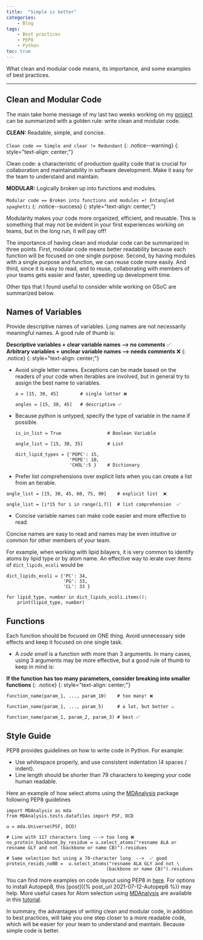 ```yaml
---
title:  "Simple is better" 
categories: 
    - Blog 
tags: 
    - Best practices 
    - PEP8 
    - Python
toc: true
---
```


What clean and modular code means, its importance, and some examples of best
practices.

---------------------------

## Clean and Modular Code 

The main take home message of my last two weeks working on my [project]
can be summarized with a golden rule: write clean and modular code.


**CLEAN:** Readable, simple, and concise. <br><br>
`Clean code == Simple and clear != Redundant`
{: .notice--warning} 
{: style="text-align: center;"}


Clean code: a characteristic of production quality code that is crucial for collaboration
and maintainability in software development. Make it easy for the team to
understand and maintain.


**MODULAR:** Logically broken up into functions and modules. <br><br>
`Modular code == Broken into functions and modules =! Entangled spaghetti`
{: .notice--success}
{: style="text-align: center;"}


Modularity makes your code more organized, efficient, and reusable. This is something
that may not be evident in your first experiences working on teams, but in the
long run, it will pay off!

The importance of having clean and modular code can be summarized in three
points. First, modular code means better readability because each function will
be focused on one single purpose. Second, by having modules with a single
purpose and function, we can reuse code more easily. And third, since it is easy
to read, and to reuse, collaborating with members of your teams gets easier and
faster, speeding up development time.


Other tips that I found useful to consider while working on GSoC are summarized below.

## Names of Variables

Provide descriptive names of variables. Long names are not necessarily
meaningful names. A good rule of thumb is: 


**Descriptive variables + clear variable names --> no comments** ✅ <br>
**Arbitrary variables + unclear variable names --> needs comments** ❌
{: .notice}
{: style="text-align: center;"}

-   Avoid single letter names. Exceptions can be made based on the readers of
    your code when iterables are involved, but in general try to assign the best name to variables.

    ```
    a = [15, 30, 45]        # single letter ❌

    angles = [15, 30, 45]   # descriptive ✅ 
    ```

-   Because python is untyped, specify the type of variable in the name if possible.

    ```
    is_in_list = True                 # Boolean Variable

    angle_list = [15, 30, 35]         # List
    
    dict_lipid_types = {'POPC': 15, 
                        'POPE': 10, 
                        'CHOL':5 }    # Dictionary
    ```

-   Prefer list comprehensions over explicit lists when you can create a list from an iterable.

```
angle_list = [15, 30, 45, 60, 75, 90]    # explicit list  ❌

angle_list = [i*15 for i in range(1,7)]  # list comprehension  ✅ 
```

- Concise variable names can make code easier and more effective to read.

Concise names are easy to read and names may be even intuitive or common for
other members of your team. 

For example, when working with lipid bilayers, it is very common to identify
atoms by lipid type or by atom name. An effective way to ierate over items of
`dict_lipids_ecoli` would be


```
dict_lipids_ecoli = {'PC': 34, 
                     'PG': 33, 
                     'CL': 33 }   

for lipid_type, number in dict_lipids_ecoli.items():
    print(lipid_type, number)

```


## Functions 
Each function should be focused on ONE thing. Avoid unnecessary
side effects and keep it focused on one single task.


- A _code smell_ is a function with more than 3 arguments. In many cases, using
  3 arguments may be more effective, but a good rule of thumb to keep in mind is:

**If the function has too many parameters, consider breaking into smaller functions** 
{: .notice} 
{: style="text-align: center;"}

```
function_name(param_1, ..., param_10)    # too many! ❌

function_name(param_1, ..., param_5)     # a lot, but better ⚠️

function_name(param_1, param_2, param_3) # best ✅ 
```



## Style Guide
PEP8 provides guidelines on how to write code in Python. For example:

- Use whitespace properly, and use consistent indentation (4 spaces / indent).
- Line length should be shorter than 79 characters to keeping your code human readable. 

Here an example of how select atoms using the [MDAnalysis] package following PEP8 guidelines

```
import MDAnalysis as mda
from MDAnalysis.tests.datafiles import PSF, DCD

u = mda.Universe(PSF, DCD)

# Line with 117 characters long ---> too long ❌
no_protein_backbone_by_residue = u.select_atoms("resname ALA or resname GLY and not (backbone or name CB)").residues

# Same selection but using a 70-character long  -->  ✅ good
protein_resids_noBB =  u.select_atoms("resname ALA GLY and not \
                                     (backbone or name CB)").residues
```


You can find more examples on code layout using PEP8 in [here]. For options to
install Autopep8, this [post]({% post_url 2021-07-12-Autopep8 %}) may help. More
useful cases for Atom selection using [MDAnalysis] are available in this
[tutorial].


In summary, the advantages of writing clean and modular code, in addition to
best practices, will take you one step closer to a more readable code, which
will be easier for your team to understand and maintain. Because simple code is
better. 


[GSoC]: https://summerofcode.withgoogle.com
[project]: https://summerofcode.withgoogle.com/projects/#5098282306502656
[MDAnalysis]: https://github.com/MDAnalysis
[here]: https://www.python.org/dev/peps/pep-0008/?#code-lay-out
[tutorial]: https://www.mdanalysis.org/MDAnalysisTutorial/basics.html